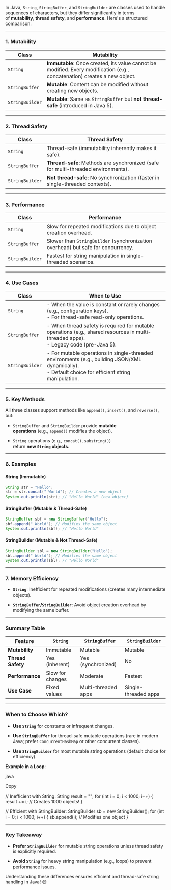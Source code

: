 In Java, `String`, `StringBuffer`, and `StringBuilder` are classes used to handle sequences of characters, but they differ significantly in terms of **mutability**, **thread safety**, and **performance**. Here's a structured comparison:

---

### **1. Mutability**

| **Class**       | **Mutability**                                                                                                            |
| --------------- | ------------------------------------------------------------------------------------------------------------------------- |
| `String`        | **Immutable**: Once created, its value cannot be modified. Every modification (e.g., concatenation) creates a new object. |
| `StringBuffer`  | **Mutable**: Content can be modified without creating new objects.                                                        |
| `StringBuilder` | **Mutable**: Same as `StringBuffer` but **not thread-safe** (introduced in Java 5).                                       |

---

### **2. Thread Safety**

|**Class**|**Thread Safety**|
|---|---|
|`String`|Thread-safe (immutability inherently makes it safe).|
|`StringBuffer`|**Thread-safe**: Methods are synchronized (safe for multi-threaded environments).|
|`StringBuilder`|**Not thread-safe**: No synchronization (faster in single-threaded contexts).|

---

### **3. Performance**

|**Class**|**Performance**|
|---|---|
|`String`|Slow for repeated modifications due to object creation overhead.|
|`StringBuffer`|Slower than `StringBuilder` (synchronization overhead) but safe for concurrency.|
|`StringBuilder`|Fastest for string manipulation in single-threaded scenarios.|

---

### **4. Use Cases**

|**Class**|**When to Use**|
|---|---|
|`String`|- When the value is constant or rarely changes (e.g., configuration keys).  <br>- For thread-safe read-only operations.|
|`StringBuffer`|- When thread safety is required for mutable operations (e.g., shared resources in multi-threaded apps).  <br>- Legacy code (pre-Java 5).|
|`StringBuilder`|- For mutable operations in single-threaded environments (e.g., building JSON/XML dynamically).  <br>- Default choice for efficient string manipulation.|

---

### **5. Key Methods**

All three classes support methods like `append()`, `insert()`, and `reverse()`, but:

- `StringBuffer` and `StringBuilder` provide **mutable operations** (e.g., `append()` modifies the object).
    
- `String` operations (e.g., `concat()`, `substring()`) return **new `String` objects**.
    

---

### **6. Examples**

#### **String (Immutable)**
```java
String str = "Hello";
str = str.concat(" World"); // Creates a new object
System.out.println(str); // "Hello World" (new object)
```

#### **StringBuffer (Mutable & Thread-Safe)**
```java
StringBuffer sbf = new StringBuffer("Hello");
sbf.append(" World"); // Modifies the same object
System.out.println(sbf); // "Hello World"
```

#### **StringBuilder (Mutable & Not Thread-Safe)**

```java
StringBuilder sbl = new StringBuilder("Hello");
sbl.append(" World"); // Modifies the same object
System.out.println(sbl); // "Hello World"
```

---

### **7. Memory Efficiency**

- **`String`**: Inefficient for repeated modifications (creates many intermediate objects).
    
- **`StringBuffer`/`StringBuilder`**: Avoid object creation overhead by modifying the same buffer.
    

---

### **Summary Table**

|**Feature**|`String`|`StringBuffer`|`StringBuilder`|
|---|---|---|---|
|**Mutability**|Immutable|Mutable|Mutable|
|**Thread Safety**|Yes (inherent)|Yes (synchronized)|No|
|**Performance**|Slow for changes|Moderate|Fastest|
|**Use Case**|Fixed values|Multi-threaded apps|Single-threaded apps|

---

### **When to Choose Which?**

- **Use `String`** for constants or infrequent changes.
    
- **Use `StringBuffer`** for thread-safe mutable operations (rare in modern Java; prefer `ConcurrentHashMap` or other concurrent classes).
    
- **Use `StringBuilder`** for most mutable string operations (default choice for efficiency).
    

**Example in a Loop**:

java

Copy

// Inefficient with String:
String result = "";
for (int i = 0; i < 1000; i++) {
    result += i; // Creates 1000 objects!
}

// Efficient with StringBuilder:
StringBuilder sb = new StringBuilder();
for (int i = 0; i < 1000; i++) {
    sb.append(i); // Modifies one object
}

---

### **Key Takeaway**

- **Prefer `StringBuilder`** for mutable string operations unless thread safety is explicitly required.
    
- **Avoid `String`** for heavy string manipulation (e.g., loops) to prevent performance issues.
    

Understanding these differences ensures efficient and thread-safe string handling in Java! 😊